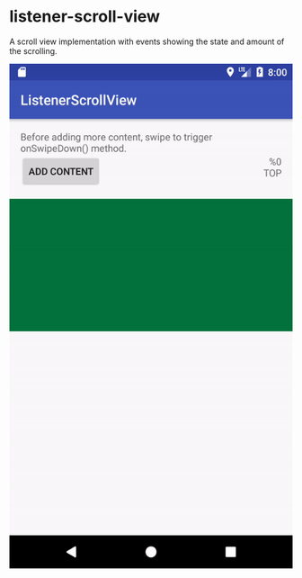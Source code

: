 # listener-scroll-view
A scroll view implementation with events showing the state and amount of the scrolling.

![Output sample](https://raw.githubusercontent.com/salih-demir/listener-scroll-view/master/device-2017-08-02-200059.gif)
